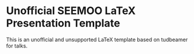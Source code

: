 # Unofficial SEEMOO LaTeX Presentation Template

This is an unofficial and unsupported LaTeX template based on tudbeamer for talks.
